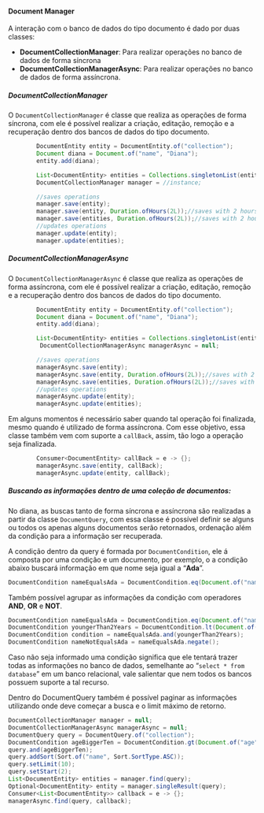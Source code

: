 #### Document Manager

A interação com o banco de dados do tipo documento é dado por duas classes:

* **DocumentCollectionManager**: Para realizar operações no banco de dados de forma síncrona
* **DocumentCollectionManagerAsync**: Para realizar operações no banco de dados de forma assíncrona.

##### **DocumentCollectionManager**

O `DocumentCollectionManager` é classe que realiza as operações de forma síncrona, com ele é possível realizar a criação, editação, remoção e a recuperação dentro dos bancos de dados do tipo documento.

```java
        DocumentEntity entity = DocumentEntity.of("collection");
        Document diana = Document.of("name", "Diana");
        entity.add(diana);

        List<DocumentEntity> entities = Collections.singletonList(entity);
        DocumentCollectionManager manager = //instance;

        //saves operations
        manager.save(entity);
        manager.save(entity, Duration.ofHours(2L));//saves with 2 hours of TTL
        manager.save(entities, Duration.ofHours(2L));//saves with 2 hours of TTL
        //updates operations
        manager.update(entity);
        manager.update(entities);
```

##### **DocumentCollectionManagerAsync**

O `DocumentCollectionManagerAsync` é classe que realiza as operações de forma assíncrona, com ele é possível realizar a criação, editação, remoção e a recuperação dentro dos bancos de dados do tipo documento.

```java
        DocumentEntity entity = DocumentEntity.of("collection");
        Document diana = Document.of("name", "Diana");
        entity.add(diana);

        List<DocumentEntity> entities = Collections.singletonList(entity);
         DocumentCollectionManagerAsync managerAsync = null;

        //saves operations
        managerAsync.save(entity);
        managerAsync.save(entity, Duration.ofHours(2L));//saves with 2 hours of TTL
        managerAsync.save(entities, Duration.ofHours(2L));//saves with 2 hours of TTL
        //updates operations
        managerAsync.update(entity);
        managerAsync.update(entities);
```

Em alguns momentos é necessário saber quando tal operação foi finalizada, mesmo quando é utilizado de forma assíncrona. Com esse objetivo, essa classe também vem com suporte a `callBack`, assim, tão logo a operação seja finalizada.

```java
        Consumer<DocumentEntity> callBack = e -> {};
        managerAsync.save(entity, callBack);
        managerAsync.update(entity, callBack);
```





##### Buscando as informações dentro de uma coleção de documentos:

##### 

No diana, as buscas tanto de forma síncrona e assíncrona são realizadas a partir da classe `DocumentQuery`, com essa classe é possível definir se alguns ou todos os apenas alguns documentos serão retornados, ordenação além da condição para a informação ser recuperada. 

A condição dentro da query é formada por `DocumentCondition`, ele á composta por uma condição e um documento, por exemplo, o a condição abaixo buscará informação em que nome seja igual a “**Ada**”.

```java
DocumentCondition nameEqualsAda = DocumentCondition.eq(Document.of("name", “Ada”));
```

Também possível agrupar as informações da condição com operadores **AND**, **OR** e **NOT**.

```java
DocumentCondition nameEqualsAda = DocumentCondition.eq(Document.of("name", "Ada"));
DocumentCondition youngerThan2Years = DocumentCondition.lt(Document.of("age", 2));
DocumentCondition condition = nameEqualsAda.and(youngerThan2Years);
DocumentCondition nameNotEqualsAda = nameEqualsAda.negate();
```

Caso não seja informado uma condição significa que ele tentará trazer todas as informações no banco de dados, semelhante ao “`select * from database`” em um banco relacional, vale salientar que nem todos os bancos possuem suporte a tal recurso. 



Dentro do DocumentQuery também é possível paginar as informações utilizando onde deve começar a busca e o limit máximo de retorno.



```java
DocumentCollectionManager manager = null;
DocumentCollectionManagerAsync managerAsync = null;
DocumentQuery query = DocumentQuery.of("collection");
DocumentCondition ageBiggerTen = DocumentCondition.gt(Document.of("age", 10));
query.and(ageBiggerTen);
query.addSort(Sort.of("name", Sort.SortType.ASC));
query.setLimit(10);
query.setStart(2);
List<DocumentEntity> entities = manager.find(query);
Optional<DocumentEntity> entity = manager.singleResult(query);
Consumer<List<DocumentEntity>> callback = e -> {};
managerAsync.find(query, callback);
```



